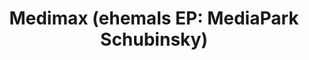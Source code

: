 ---
title: "Medimax (ehemals EP: MediaPark Schubinsky)"
url: /quedlinburg/medimax-ehemals-ep-mediapark-schubinsky/
shop: Elektronik
---